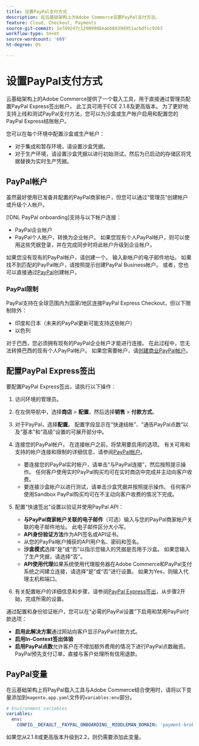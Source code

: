 ```yaml
---
title: 设置PayPal支付方式
description: 在云基础架构上为Adobe Commerce设置PayPal支付方法。
feature: Cloud, Checkout, Payments
source-git-commit: 1e789247c12009908eabb6039d951acbdfcc9263
workflow-type: tm+mt
source-wordcount: '669'
ht-degree: 0%

---
```


# 设置PayPal支付方式

云基础架构上的Adobe Commerce提供了一个载入工具，用于直接通过管理员配置PayPal Express签出帐户。 此工具可用于ECE 2.1.8及更高版本。 为了更好地支持上线和测试PayPal支付方法，您可以为沙盒或生产帐户启用和配置您的PayPal Express结账帐户。

您可以在每个环境中配置沙盒或生产帐户：

* 对于集成和暂存环境，请设置沙盒凭据。
* 对于生产环境，请设置沙盒凭据以进行初始测试，然后为已启动的存储区将凭据替换为实时生产凭据。

## PayPal帐户

虽然最好使用已准备并配置的PayPal商家帐户，但您可以通过“管理员”创建帐户或升级个人帐户。

[!DNL PayPal onboarding]支持与以下帐户连接：

* PayPal企业帐户
* PayPal个人帐户，转换为企业帐户。 如果您现有个人PayPal帐户，则可以使用这些凭据登录，并在完成同步时将此帐户升级到企业帐户。

如果您没有现有的PayPal帐户，请创建一个。 输入新帐户的电子邮件地址。 如果找不到匹配的PayPal帐户，请按照提示创建PayPal Business帐户。 或者，您也可以直接通过[PayPal](https://www.paypal.com/us/webapps/mpp/account-selection)创建帐户。

### PayPal限制

PayPal支持在全球范围内为国家/地区连接PayPal Express Checkout，但以下限制除外：

* 印度和日本（未来的PayPal更新可能支持这些帐户）
* 以色列

对于巴西，您必须拥有现有的PayPal企业帐户才能进行连接。 在此过程中，您无法转换巴西的现有个人PayPal帐户。 如果您需要帐户，请[创建商业PayPal帐户](https://www.paypal.com/us/webapps/mpp/account-selection)。

## 配置PayPal Express签出

要配置PayPal Express签出，请执行以下操作：

1. 访问环境的管理员。
1. 在左侧导航中，选择&#x200B;**商店** > **配置**，然后选择&#x200B;**销售** > **付款方式**。
1. 对于PayPal，选择&#x200B;**配置**。 配置字段显示在“快速结帐”、“通告PayPal点数”以及“基本”和“高级”设置的可展开部分中。
1. 连接您的PayPal帐户。 在连接帐户之前，将禁用要启用的选项。 有关可用和支持的帐户连接和限制的详细信息，请参阅[PayPal帐户](#paypal-account)。

   * 要连接您的PayPal实时帐户，请单击“与PayPal连接”，然后按照提示操作。 任何客户使用实时PayPal购买均可在实时商店中完成并主动向客户收费。
   * 要连接沙盒帐户以进行测试，请单击沙盒凭据并按照提示操作。 任何客户使用Sandbox PayPal购买均可在不主动向客户收费的情况下完成。

1. 配置“快速签出”设置以验证并使用PayPal API：

   * **与PayPal商家帐户关联的电子邮件**（可选）输入与您的PayPal商家帐户关联的电子邮件地址。 此电子邮件区分大小写。
   * **API身份验证方法**&#x200B;作为API签名或API证书。
   * 从您的PayPal帐户捕获的API用户名、密码和签名。
   * **沙盒模式**&#x200B;选择“是”或“否”以指示您输入的凭据是否用于沙盒。 如果您输入了生产凭据，请选择“否”。
   * **API使用代理**&#x200B;如果系统使用代理服务器在Adobe Commerce和PayPal支付系统之间建立连接，请选择“是”或“否”进行设置。 如果为Yes，则输入代理主机和端口。

1. 有关配置帐户的详细信息和步骤，请参阅[PayPal Express签出](https://experienceleague.adobe.com/en/docs/commerce-admin/stores-sales/payments/paypal/paypal-express-checkout)，从步骤2开始，完成所需的设置。

通过配置和身份验证帐户，您可以在“必需的PayPal设置”下启用和禁用PayPal付款选项：

* **启用此解决方案**&#x200B;通过网站向客户显示PayPal付款方式。
* **启用In-Context签出体验**
* **启用PayPal点数**&#x200B;允许客户在不增加额外费用的情况下进行PayPal点数融资。 PayPal预先支付订单，直接与客户处理所有信用退款。

## PayPal变量

在云基础架构上将PayPal载入工具与Adobe Commerce结合使用时，请将以下变量添加到`magento.app.yaml`文件的`variables:env`部分。

```yaml
# Environment variables
variables:
  env:
    CONFIG__DEFAULT__PAYPAL_ONBOARDING__MIDDLEMAN_DOMAIN: 'payment-broker.magento.com'
```

如果您从2.1.8或更高版本升级到2.2，则仍需要添加此变量。
